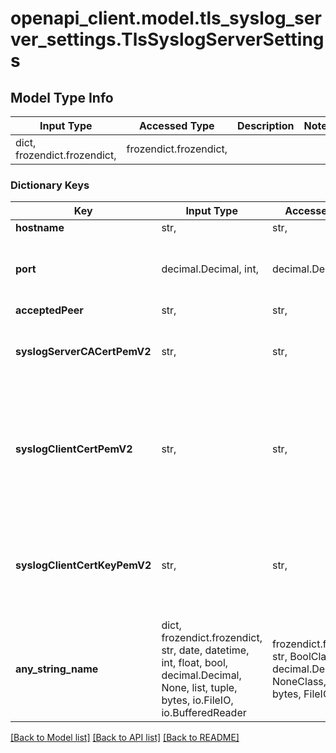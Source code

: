 # openapi_client.model.tls_syslog_server_settings.TlsSyslogServerSettings

## Model Type Info
Input Type | Accessed Type | Description | Notes
------------ | ------------- | ------------- | -------------
dict, frozendict.frozendict,  | frozendict.frozendict,  |  | 

### Dictionary Keys
Key | Input Type | Accessed Type | Description | Notes
------------ | ------------- | ------------- | ------------- | -------------
**hostname** | str,  | str,  |  | [optional] 
**port** | decimal.Decimal, int,  | decimal.Decimal,  |  | [optional] value must be a 32 bit integer
**acceptedPeer** | str,  | str,  |  | [optional] 
**syslogServerCACertPemV2** | str,  | str,  | CA certificate of the syslog server in PEM format. Mandatory field if syslog type is TLS | [optional] 
**syslogClientCertPemV2** | str,  | str,  | Client certificate in PEM format. To be used during TLS communicationwith syslog server. Only provide if syslog server needs mutual (client-cert) authentication | [optional] 
**syslogClientCertKeyPemV2** | str,  | str,  | Client certificate Private key in PEM format. Only provide if syslog server needs mutual (client-cert) authentication | [optional] 
**any_string_name** | dict, frozendict.frozendict, str, date, datetime, int, float, bool, decimal.Decimal, None, list, tuple, bytes, io.FileIO, io.BufferedReader | frozendict.frozendict, str, BoolClass, decimal.Decimal, NoneClass, tuple, bytes, FileIO | any string name can be used but the value must be the correct type | [optional]

[[Back to Model list]](../../README.md#documentation-for-models) [[Back to API list]](../../README.md#documentation-for-api-endpoints) [[Back to README]](../../README.md)

